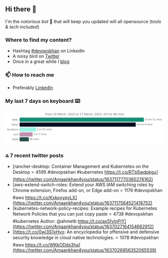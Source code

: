 <!--- [![Hits](https://hits.seeyoufarm.com/api/count/incr/badge.svg?url=https%3A%2F%2Fgithub.com%2Fakhan4u%2Fhit-counter&count_bg=%2379C83D&title_bg=%23555555&icon=&icon_color=%23E7E7E7&title=visits&edge_flat=false)](https://hits.seeyoufarm.com) --->

## Hi there 👋

I'm the _notorious bot_ 🤣 that will keep you updated will all opensource (_tools & tech included_) 

### Where to find my content?

* Hashtag [#devopskhan](https://www.linkedin.com/feed/hashtag/devopskhan) on LinkedIn
* A noisy bird on [Twitter](https://twitter.com/Amaankhan4you)
* Once in a great while I [blog](https://linuxparrot.netlify.app) 


### 📫 **How to reach me**

* Preferably [LinkedIn](https://www.linkedin.com/in/amaan-khan-linux-ninja)

### My last 7 days on keyboard ⌨️

<img src="https://github.com/akhan4u/akhan4u/blob/main/images/stat.svg" alt="Amaan's Wakatime Activity!"/>

### 🔝 7 recent twitter posts
<!-- DEVDOJO:START -->
- [rancher-desktop: Container Management and Kubernetes on the Desktop
⭐️ 4595
#devopskhan #kubernetes
https://t.co/RTb5wdpkgu](https://twitter.com/Amaankhan4you/status/1637117770365276162)
- [aws-extend-switch-roles: Extend your AWS IAM switching roles by Chrome extension, Firefox add-on, or Edge add-on
⭐️ 1176
#devopskhan #aws
https://t.co/KxkoyypyLX](https://twitter.com/Amaankhan4you/status/1637117564521418752)
- [kubernetes-network-policy-recipes: Example recipes for Kubernetes Network Policies that you can just copy paste
⭐️ 4738
#devopskhan #kubernetes
Author: @ahmetb
https://t.co/ax5fvInPjY](https://twitter.com/Amaankhan4you/status/1637027164154662912)
- [https://t.co/0wi3S1xHvo: An encyclopedia for offensive and defensive security knowledge in cloud native technologies.
⭐️ 1078
#devopskhan #aws
https://t.co/WKkODds3ha](https://twitter.com/Amaankhan4you/status/1637026956352065539)
<!-- DEVDOJO:END -->

<!-- ![Amaan's GitHub stats](https://github-readme-stats.vercel.app/api?username=akhan4u&count_private=true&show_icons=true&hide=contribs) -->
